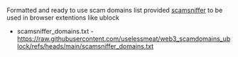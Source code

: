 Formatted and ready to use scam domains list provided [scamsniffer](https://github.com/scamsniffer/scam-database) to be used in browser extentions like ublock

- scamsniffer_domains.txt - https://raw.githubusercontent.com/uselessmeat/web3_scamdomains_ublock/refs/heads/main/scamsniffer_domains.txt